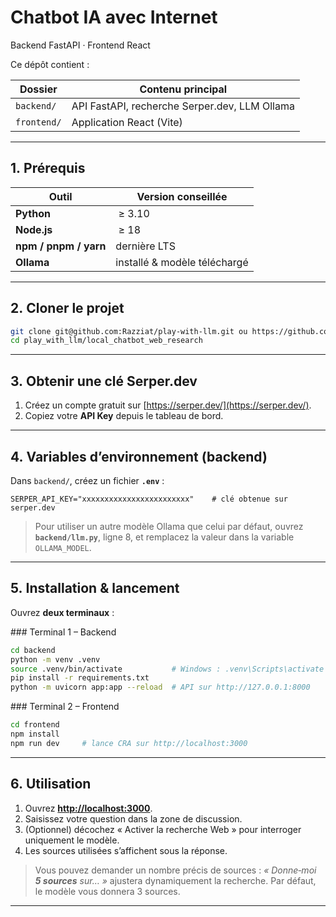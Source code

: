 # Chatbot IA avec Internet

Backend FastAPI · Frontend React

Ce dépôt contient :

| Dossier     | Contenu principal                             |
| ----------- | --------------------------------------------- |
| `backend/`  | API FastAPI, recherche Serper.dev, LLM Ollama |
| `frontend/` | Application React (Vite)                      |

---

## 1. Prérequis

| Outil                 | Version conseillée           |
| --------------------- | ---------------------------- |
| **Python**            |  ≥ 3.10                      |
| **Node.js**           |  ≥ 18                        |
| **npm / pnpm / yarn** | dernière LTS                 |
| **Ollama**            | installé & modèle téléchargé |

---

## 2. Cloner le projet

```bash
git clone git@github.com:Razziat/play-with-llm.git ou https://github.com/Razziat/play-with-llm.git
cd play_with_llm/local_chatbot_web_research
```

---

## 3. Obtenir une clé Serper.dev

1. Créez un compte gratuit sur [https://serper.dev/](https://serper.dev/).
2. Copiez votre **API Key** depuis le tableau de bord.

---

## 4. Variables d’environnement (backend)

Dans `backend/`, créez un fichier **`.env`** :

```
SERPER_API_KEY="xxxxxxxxxxxxxxxxxxxxxxxx"    # clé obtenue sur serper.dev
```

> Pour utiliser un autre modèle Ollama que celui par défaut, ouvrez **`backend/llm.py`**, ligne 8, et remplacez la valeur dans la variable `OLLAMA_MODEL`.


---

## 5. Installation & lancement

Ouvrez **deux terminaux** :

### Terminal 1 – Backend

```bash
cd backend
python -m venv .venv
source .venv/bin/activate           # Windows : .venv\Scripts\activate
pip install -r requirements.txt
python -m uvicorn app:app --reload  # API sur http://127.0.0.1:8000
````

\### Terminal 2 – Frontend

```bash
cd frontend
npm install
npm run dev     # lance CRA sur http://localhost:3000
```

---

## 6. Utilisation

1. Ouvrez **[http://localhost:3000](http://localhost:3000)**.
2. Saisissez votre question dans la zone de discussion.
3. (Optionnel) décochez « Activer la recherche Web » pour interroger uniquement le modèle.
4. Les sources utilisées s’affichent sous la réponse.

> Vous pouvez demander un nombre précis de sources :
> *« Donne‑moi **5 sources** sur… »* ajustera dynamiquement la recherche. Par défaut, le modèle vous donnera 3 sources.

---

